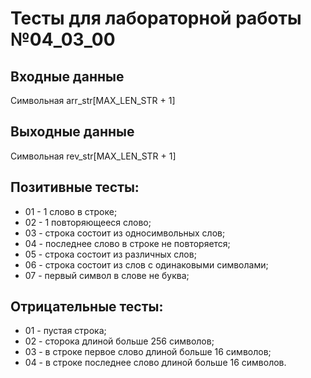 # Тесты для лабораторной работы №04_03_00

## Входные данные
Символьная arr_str[MAX_LEN_STR + 1]

## Выходные данные
Символьная rev_str[MAX_LEN_STR + 1]

## Позитивные тесты:
- 01 - 1 слово в строке;
- 02 - 1 повторяющееся слово;
- 03 - строка состоит из односимвольных слов;
- 04 - последнее слово в строке не повторяется;
- 05 - строка состоит из различных слов;
- 06 - строка состоит из слов с одинаковыми символами;
- 07 - первый символ в слове не буква;

## Отрицательные тесты:
- 01 - пустая строка;
- 02 - сторока длиной больше 256 символов;
- 03 - в строке первое слово длиной больше 16 символов;
- 04 - в строке последнее слово длиной больше 16 символов.
